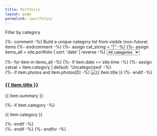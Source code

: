 ```yaml
---
title: Portfolio
layout: page
permalink: /portfolio/
---
```


<!-- Filter -->
<div class="portfolio-filter">
  <label for="cat-filter" class="sr-only">Filter by category</label>

  {%- comment -%} Build a unique category list from visible (non-future) items {%- endcomment -%}
  {%- assign cat_string = "|" -%}
  {%- assign items_all = site.portfolio | sort: 'date' | reverse -%}
  <select id="cat-filter">
    <option value="all">All categories</option>
    {%- for i in items_all -%}
      {%- if i.date <= site.time and i.category and i.category != "" -%}
        {%- assign needle = "|" | append: i.category | append: "|" -%}
        {%- unless cat_string contains needle -%}
          {%- assign cat_string = cat_string | append: i.category | append: "|" -%}
          <option value="{{ i.category | downcase }}">{{ i.category }}</option>
        {%- endunless -%}
      {%- endif -%}
    {%- endfor -%}
    {%- assign has_uncat = false -%}
    {%- for i in items_all -%}
      {%- if i.date <= site.time and (i.category == nil or i.category == "") -%}
        {%- assign has_uncat = true -%}
      {%- endif -%}
    {%- endfor -%}
    {%- if has_uncat -%}
      <option value="uncategorized">Uncategorized</option>
    {%- endif -%}
  </select>
</div>

<!-- Grid -->
<div class="card-grid" id="portfolio-grid">
  {%- for item in items_all -%}
    {%- if item.date <= site.time -%}
      {%- assign catval = item.category | default: 'Uncategorized' -%}
      <article class="card" data-category="{{ catval | downcase }}">
        {%- if item.photos and item.photos[0] -%}
          <img src="{{ item.photos[0] | relative_url }}" alt="{{ item.title }}">
        {%- endif -%}
        <div class="pad">
          <h3><a href="{{ item.url | relative_url }}">{{ item.title }}</a></h3>
          <p>{{ item.summary }}</p>
          {%- if item.category -%}
            <p class="mini-cat"><span class="tag">{{ item.category }}</span></p>
          {%- endif -%}
        </div>
      </article>
    {%- endif -%}
  {%- endfor -%}
</div>

<script>
(function(){
  const sel = document.getElementById('cat-filter');
  const grid = document.getElementById('portfolio-grid');
  if (!sel || !grid) return;

  const cards = Array.from(grid.querySelectorAll('.card'));

  function apply(val){
    cards.forEach(card => {
      const cat = (card.getAttribute('data-category') || '').toLowerCase();
      const show = (val === 'all') || (cat === val);
      card.style.display = show ? '' : 'none';
    });
  }

  // Restore selection from ?cat=
  const params = new URLSearchParams(location.search);
  const qcat = (params.get('cat') || '').toLowerCase();
  if (qcat) {
    const opt = Array.from(sel.options).find(o => o.value.toLowerCase() === qcat);
    if (opt) sel.value = opt.value;
  }

  sel.addEventListener('change', () => {
    apply(sel.value);
    const p = new URLSearchParams(location.search);
    if (sel.value === 'all') { p.delete('cat'); }
    else { p.set('cat', sel.value); }
    history.replaceState(null, '', location.pathname + (p.toString() ? '?' + p.toString() : ''));
  });

  apply(sel.value);
})();
</script>